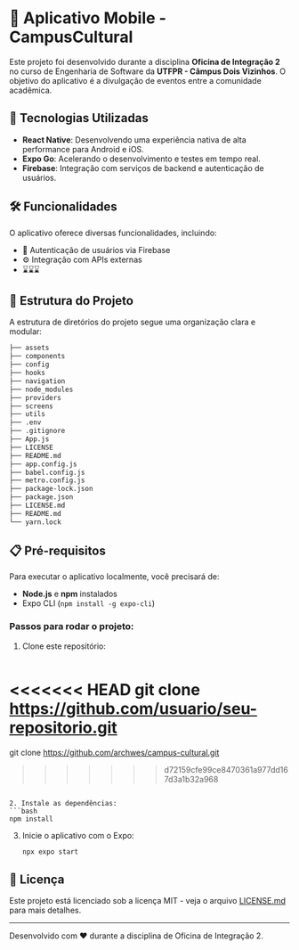 
# 📱 Aplicativo Mobile - CampusCultural

Este projeto foi desenvolvido durante a disciplina **Oficina de Integração 2** no curso de Engenharia de Software da **UTFPR - Câmpus Dois Vizinhos**. O objetivo do aplicativo é a divulgação de eventos entre a comunidade acadêmica.

## 🚀 Tecnologias Utilizadas

- **React Native**: Desenvolvendo uma experiência nativa de alta performance para Android e iOS.
- **Expo Go**: Acelerando o desenvolvimento e testes em tempo real.
- **Firebase**: Integração com serviços de backend e autenticação de usuários.

## 🛠️ Funcionalidades

O aplicativo oferece diversas funcionalidades, incluindo:

- 🔐 Autenticação de usuários via Firebase
- ⚙️ Integração com APIs externas
- ⌛⌛⌛

## 📂 Estrutura do Projeto

A estrutura de diretórios do projeto segue uma organização clara e modular:

```bash
├── assets
├── components
├── config
├── hooks
├── navigation
├── node_modules
├── providers
├── screens
├── utils
├── .env
├── .gitignore
├── App.js
├── LICENSE
├── README.md
├── app.config.js
├── babel.config.js
├── metro.config.js
├── package-lock.json
├── package.json
├── LICENSE.md
├── README.md
└── yarn.lock

```

## 📋 Pré-requisitos

Para executar o aplicativo localmente, você precisará de:

- **Node.js** e **npm** instalados
- Expo CLI (`npm install -g expo-cli`)

### Passos para rodar o projeto:

1. Clone este repositório:
   ```bash
<<<<<<< HEAD
   git clone https://github.com/usuario/seu-repositorio.git
=======
   git clone https://github.com/archwes/campus-cultural.git
>>>>>>> d72159cfe99ce8470361a977dd167d3a1b32a968
   ```

2. Instale as dependências:
   ```bash
   npm install
   ```

3. Inicie o aplicativo com o Expo:
   ```bash
   npx expo start
   ```

## 📄 Licença

Este projeto está licenciado sob a licença MIT - veja o arquivo [LICENSE.md](LICENSE.md) para mais detalhes.

---

Desenvolvido com ❤️ durante a disciplina de Oficina de Integração 2.
